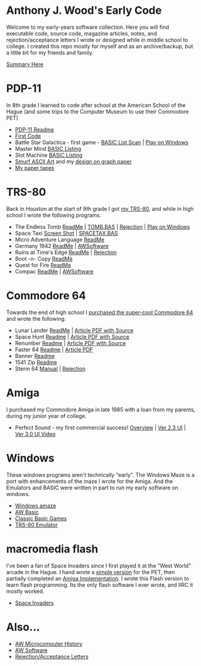 # Anthony J. Wood's Early Code
Welcome to my early-years software collection.  Here you will find executable code, source code, magazine articles, notes, and rejection/acceptance letters I wrote or designed while in middle school to college. I created this repo mostly for myself and as an archive/backup, but a little bit for my friends and family.

[Summary Here](./index.md)

# PDP-11
In 8th grade I learned to code after school at the American School of the Hague (and some trips to the Computer Museum to use their Commodore PET)
   - [PDP-11 Readme](./pdp-11/readme.md)
   - [First Code](/pdp-11/guess-500.jpg)
   - Battle Star Galactica - first game - [BASIC List Scan](./pdp-11/battlestar-galactica.jpg) | [Play on Windows](./windows/basic-classics/ReadMe.txt)
   - Master Mind [BASIC Listing](./pdp-11/mastermind-scan.jpg)
   - Slot Machine [BASIC Listing](./pdp-11/slotmachine.jpg)
   - [Smurf ASCII Art](./pdp-11/make-melvin-draw-smurf-result.jpg) and my [design on graph paper](./pdp-11/make-melvin-draw-smurf-plan.jpg)
   - [My paper tapes](./pdp-11/paper-tapes.jpg)


# TRS-80
Back in Houston at the start of 9th grade I got [my TRS-80](aw-microcomputer-history.md), and while in high school I wrote the following programs.  

   - The Endless Tomb [ReadMe](./TRS-80/tomb/readme.md) | [TOMB.BAS](./TRS-80/tomb/tomb.bas.txt) | [Rejection](./scans/1981-7-20-creative-computing-tomb.jpg) |  [Play on Windows](./windows/basic-classics/classic-basic-games-v1.0.zip)
   - Space Taxi [Screen Shot](./TRS-80/spacetaxi/spacetaxi-screenshot.png) | [SPACETAX.BAS](./TRS-80/spacetaxi/spacetax.basic.txt)
   - Micro Adventure Language [ReadMe](./TRS-80/micro-adventure-language/readme.md)
   - Germany 1942 [ReadMe](./TRS-80/germany-1942/readme.md) | [AWSoftware](./awsoftware/readme.md)
   - Ruins at Time's Edge [ReadMe](./TRS-80/ruins-at-times-edge/readme.md) | [Rejection](./scans/1983-estdate-cload-ruins-at-times-edge.jpg) 
   - Boot -n- Copy [ReadMe](./TRS-80/boot-n-copy/readme.md)
   - Quest for Fire [ReadMe](./TRS-80/quest-for-fire/readme.md)
   - Compac [ReadMe](./TRS-80/compac/README.txt) | [AWSoftware](./awsoftware/readme.md)
 

# Commodore 64
Towards the end of high school I [purchased the super-cool Commodore 64](./aw-microcomputer-history.md) and wrote the following.

   - Lunar Lander [ReadMe](./C64/lunar-lander/readme.md) | [Article PDF with Source](./C64/lunar-lander/ahoy-april-1984-lunar-lander.pdf)
   - Space Hunt [Readme](./C64/space-hunt/readme.md) | [Article PDF with Source](./C64/space-hunt/space-hunt-ahoy-april-1985.pdf)
   - Renumber [Readme](./C64/renumber/readme.md) |  [Article PDF with Source](./C64/renumber/renumber-ahoy-july-1984.pdf)
   - Faster 64 [Readme](./C64/faster64/) | [Article PDF](./C64/faster64/faster64-ahoy-april-1985.pdf)
   - Banner [Readme](./C64/banner/readme.md)
   - 1541 Zip [Readme](./C64/1541zip/readme.md)
   - Sterm 64 [Manual](./scans/1984-sterm64-instructions.pdf) | [Rejection](./scans/1984-9-7-broderbund-sterm64.jpg)


# Amiga
I purchased my Commodore Amiga in late 1985 with a loan from my parents, during my junior year of college.
   - Perfect Sound - my first commercial success! [Overview](./amiga/perfect-sound/readme.md) | [Ver 2.3 UI](./amiga/perfect-sound/screenshots/ps2.3-ui.png) | [Ver 3.0 UI Video](./amiga/perfect-sound/screenshots/ps3.2-ui-demo.mp4)

# Windows
These windows programs aren't technically "early".  The Windows Maze is a port with enhancements of the maze I wrote for the Amiga.  And the Emulators and BASIC were written in part to run my early software on windows.

   - [Windows amaze](./windows/amaze/)
   - [AW Basic](./windows/awbasic/)
   - [Classic Basic Games](./windows/basic-classics/ReadMe.txt)
   - [TRS-80 Emulator](./windows/trs-80-emulator/)

# macromedia flash
I've been a fan of Space Invaders since I first played it at the "West World" arcade in the Hague. I hand wrote a [simple version](./pdp-11/space-invaders/space-invaders-hand-code-cbm-pet-1978-composite.jpg) for the PET, then partially completed an [Amiga Implementation](./amiga/space-invaders-unfinished/).  I wrote this Flash version to learn flash programming.  Its the only flash software I ever wrote, and IIRC it mostly worked.

   - [Space Invaders](./flash/spaceinvaders/)

# Also...
   - [AW Microcomputer History](aw-microcomputer-history.md)
   - [AW Software](./awsoftware/readme.md)
   - [Rejection/Acceptance Letters](./scans/)




